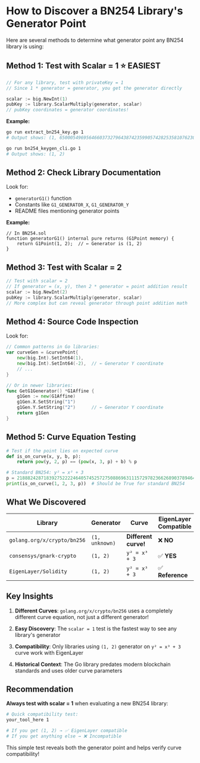 # How to Discover a BN254 Library's Generator Point

Here are several methods to determine what generator point any BN254 library is using:

## Method 1: Test with Scalar = 1 ⭐ **EASIEST**

```go
// For any library, test with privateKey = 1
// Since 1 * generator = generator, you get the generator directly

scalar := big.NewInt(1)
pubKey := library.ScalarMultiply(generator, scalar)
// pubKey coordinates = generator coordinates!
```

**Example:**
```bash
go run extract_bn254_key.go 1
# Output shows: (1, 65000549695646603732796438742359905742825358107623003571877145026864184071781)

go run bn254_keygen_cli.go 1  
# Output shows: (1, 2)
```

## Method 2: Check Library Documentation

Look for:
- `generatorG1()` function
- Constants like `G1_GENERATOR_X`, `G1_GENERATOR_Y`
- README files mentioning generator points

**Example:**
```solidity
// In BN254.sol
function generatorG1() internal pure returns (G1Point memory) {
    return G1Point(1, 2);  // ← Generator is (1, 2)
}
```

## Method 3: Test with Scalar = 2

```go
// Test with scalar = 2
// If generator = (x, y), then 2 * generator = point addition result
scalar := big.NewInt(2)
pubKey := library.ScalarMultiply(generator, scalar)
// More complex but can reveal generator through point addition math
```

## Method 4: Source Code Inspection

Look for:
```go
// Common patterns in Go libraries:
var curveGen = &curvePoint{
    new(big.Int).SetInt64(1),
    new(big.Int).SetInt64(-2),  // ← Generator Y coordinate
    // ...
}

// Or in newer libraries:
func GetG1Generator() *G1Affine {
    g1Gen := new(G1Affine)
    g1Gen.X.SetString("1")
    g1Gen.Y.SetString("2")      // ← Generator Y coordinate
    return g1Gen
}
```

## Method 5: Curve Equation Testing

```python
# Test if the point lies on expected curve
def is_on_curve(x, y, b, p):
    return pow(y, 2, p) == (pow(x, 3, p) + b) % p

# Standard BN254: y² = x³ + 3
p = 21888242871839275222246405745257275088696311157297823662689037894645226208583
print(is_on_curve(1, 2, 3, p))  # Should be True for standard BN254
```

## What We Discovered

| Library | Generator | Curve | EigenLayer Compatible |
|---------|-----------|-------|----------------------|
| `golang.org/x/crypto/bn256` | `(1, unknown)` | **Different curve!** | ❌ **NO** |
| `consensys/gnark-crypto` | `(1, 2)` | `y² = x³ + 3` | ✅ **YES** |
| `EigenLayer/Solidity` | `(1, 2)` | `y² = x³ + 3` | ✅ **Reference** |

## Key Insights

1. **Different Curves**: `golang.org/x/crypto/bn256` uses a completely different curve equation, not just a different generator!

2. **Easy Discovery**: The `scalar = 1` test is the fastest way to see any library's generator

3. **Compatibility**: Only libraries using `(1, 2)` generator on `y² = x³ + 3` curve work with EigenLayer

4. **Historical Context**: The Go library predates modern blockchain standards and uses older curve parameters

## Recommendation

**Always test with scalar = 1** when evaluating a new BN254 library:

```bash
# Quick compatibility test:
your_tool_here 1

# If you get (1, 2) → ✅ EigenLayer compatible
# If you get anything else → ❌ Incompatible
```

This simple test reveals both the generator point and helps verify curve compatibility!
